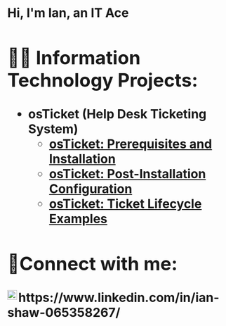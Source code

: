 <h1>Hi, I'm Ian, an IT Ace <https://www.linkedin.com/in/ian-shaw-065358267/>

<h2>👨‍💻 Information Technology Projects:</h2>

- <b>osTicket (Help Desk Ticketing System)</b>
  - [osTicket: Prerequisites and Installation](https://github.com/IanS71/osticket-prereqs)
  - [osTicket: Post-Installation Configuration](https://github.com/IanS71/post-install-config)
  - [osTicket: Ticket Lifecycle Examples](https://github.com/IanS71/ticket-lifecycle)


<h2>🤳Connect with me:</h2>

<img align="left" alt="Ian | LinkedIn" width="22px" src="https://cdn.jsdelivr.net/npm/simple-icons@v3/icons/linkedin.svg" />
https://www.linkedin.com/in/ian-shaw-065358267/
